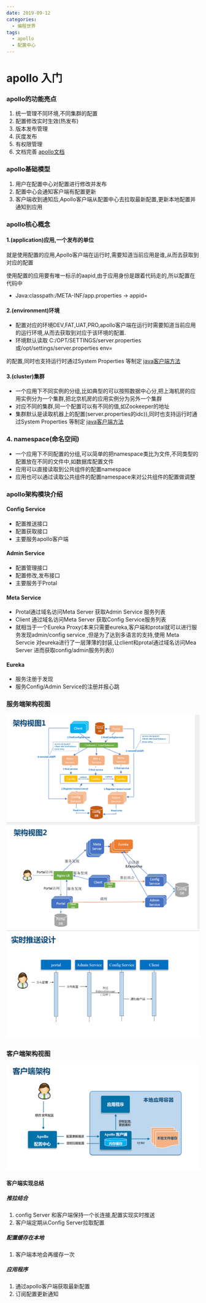```yaml
---
date: 2019-09-12
categories:
  - 编程世界
tags:
  - apollo
  - 配置中心
---
```

# apollo 入门
### apollo的功能亮点

1. 统一管理不同环境,不同集群的配置
2. 配置修改实时生效(热发布)
3. 版本发布管理
4. 灰度发布
5. 有权限管理
6. 文档完善 [apollo文档](https://github.com/ctripcorp/apollo/wiki)

### apollo基础模型

1. 用户在配置中心对配置进行修改并发布
2. 配置中心会通知客户端有配置更新
3. 客户端收到通知后,Apollo客户端从配置中心去拉取最新配置,更新本地配置并通知到应用

### apollo核心概念

#### 1.(application)应用,一个发布的单位

就是使用配置的应用,Apollo客户端在运行时,需要知道当前应用是谁,从而去获取到对应的配置

使用配置的应用要有唯一标示的aapid,由于应用身份是跟着代码走的,所以配置在代码中

* Java:classpath:/META-INF/app.properties -> appid=

#### 2.(environment)环境

* 配置对应的环境DEV,FAT,UAT,PRO,apollo客户端在运行时需要知道当前应用的运行环境,从而去获取到对应于该环境的配置.
* 环境默认读取 C:/OPT/SETTINGS/server.properties或/opt/settings/server.properties env=

的配置,同时也支持运行时通过System Properties 等制定 [java客户端方法](https://github.com/ctripcorp/apollo/wiki/Java%E5%AE%A2%E6%88%B7%E7%AB%AF%E4%BD%BF%E7%94%A8%E6%8C%87%E5%8D%97)

#### 3.(cluster)集群

* 一个应用下不同实例的分组,比如典型的可以按照数据中心分,把上海机房的应用实例分为一个集群,把北京机房的应用实例分为另外一个集群
* 对应不同的集群,同一个配置可以有不同的值,如Zookeeper的地址
* 集群默认是读取机器上的配置(server.properties的idc)),同时也支持运行时通过System Properties 等制定 [java客户端方法](https://github.com/ctripcorp/apollo/wiki/Java%E5%AE%A2%E6%88%B7%E7%AB%AF%E4%BD%BF%E7%94%A8%E6%8C%87%E5%8D%97)

### 4. namespace(命名空间)

* 一个应用下不同配置的分组,可以简单的把namespace类比为文件,不同类型的配置放在不同的文件中,如数据库配置文件
* 应用可以直接读取到公共组件的配置namespace
* 应用也可以通过读取公共组件的配置namespace来对公共组件的配置做调整

### apollo架构模块介绍

#### Config Service

* 配置推送接口
* 配置获取接口
* 主要服务apollo客户端

#### Admin Service

* 配置管理接口
* 配置修改,发布接口
* 主要服务于Protal

#### Meta Service

* Protal通过域名访问Meta Server 获取Admin Service 服务列表
* Client 通过域名访问Meta Server 获取Config Service服务列表
* 就相当于一个Eureka Proxy(本来只需要eureka,客户端和protal就可以进行服务发现admin/config service ,但是为了达到多语言的支持,使用 Meta Servcie 对eureka进行了一层薄薄的封装,让client和protal通过域名访问Mea Server 进而获取config/admin服务列表))

#### Eureka

* 服务注册于发现
* 服务Config/Admin Service的注册并报心跳

### 服务端架构视图

![20200315152253.png](../assets/apollo/610A4B1D-2D93-4759-A79F-E53C09D529ED.png)![20200315152244.png](../assets/apollo/Snipaste_2019-06-08_14-27-59.png)![20200315152231.png](../assets/apollo/0AD86E3B-EE41-4BB9-A72D-B39978AF7AA4.png)

### 客户端架构视图

![20200315152311.png](../assets/apollo/A8AF27F5-CB88-469D-B45C-77FAF49216CC.png)

#### 客户端实现总结

##### 推拉结合

1. config Server 和客户端保持一个长连接,配置实现实时推送
2. 客户端定期从Config Server拉取配置

##### 配置缓存在本地

1. 客户端本地会再缓存一次

##### 应用程序

1. 通过apollo客户端获取最新配置
2. 订阅配置更新通知
